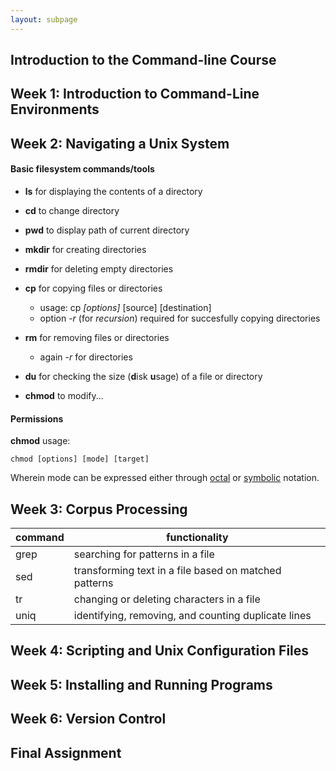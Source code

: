 ```yaml
---
layout: subpage
---
```


## Introduction to the Command-line Course



## Week 1: Introduction to Command-Line Environments


## Week 2: Navigating a Unix System

#### Basic filesystem commands/tools

* **ls** for displaying the contents of a directory
* **cd** to change directory
* **pwd** to display path of current directory

* **mkdir** for creating directories
* **rmdir** for deleting empty directories
* **cp** for copying files or directories
	* usage: cp *[options]* [source] [destination]
	* option *-r* (for *recursion*) required for succesfully copying directories
* **rm** for removing files or directories
	* again *-r* for directories
* **du** for checking the size (**d**isk **u**sage) of a file or directory
* **chmod** to modify...

#### Permissions

**chmod** usage:

`chmod [options] [mode] [target]`

Wherein mode can be expressed either through [octal](https://en.wikipedia.org/wiki/File_system_permissions#Numeric_notation) or [symbolic](https://en.wikipedia.org/wiki/File_system_permissions#Symbolic_notation) notation.

## Week 3: Corpus Processing

| command | functionality 
| ---     | ---           
| grep    | searching for patterns in a file
| sed     | transforming text in a file based on matched patterns
| tr	  | changing or deleting characters in a file
| uniq    | identifying, removing, and counting duplicate lines

## Week 4: Scripting and Unix Configuration Files

## Week 5: Installing and Running Programs

## Week 6: Version Control

## Final Assignment
